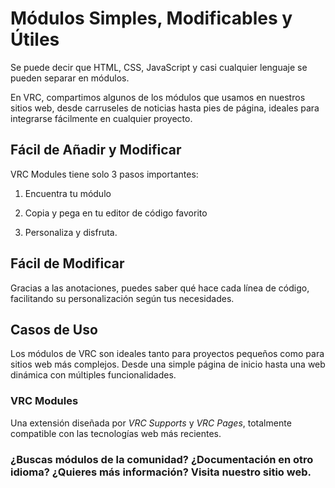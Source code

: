 # Módulos Simples, Modificables y Útiles

Se puede decir que HTML, CSS, JavaScript y casi cualquier lenguaje se pueden separar en módulos.

En VRC, compartimos algunos de los módulos que usamos en nuestros sitios web, desde carruseles de noticias hasta pies de página, ideales para integrarse fácilmente en cualquier proyecto.


## Fácil de Añadir y Modificar

VRC Modules tiene solo 3 pasos importantes:

1. Encuentra tu módulo


2. Copia y pega en tu editor de código favorito


3. Personaliza y disfruta.


## Fácil de Modificar

Gracias a las anotaciones, puedes saber qué hace cada línea de código, facilitando su personalización según tus necesidades.


## Casos de Uso

Los módulos de VRC son ideales tanto para proyectos pequeños como para sitios web más complejos. Desde una simple página de inicio hasta una web dinámica con múltiples funcionalidades.


### VRC Modules

Una extensión diseñada por *VRC Supports* y *VRC Pages*, totalmente compatible con las tecnologías web más recientes.


### ¿Buscas módulos de la comunidad? ¿Documentación en otro idioma? ¿Quieres más información? Visita nuestro sitio web.